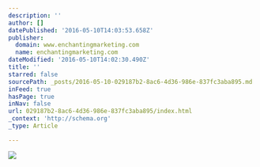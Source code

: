 ```yaml
---
description: ''
author: []
datePublished: '2016-05-10T14:03:53.658Z'
publisher:
  domain: www.enchantingmarketing.com
  name: enchantingmarketing.com
dateModified: '2016-05-10T14:02:30.490Z'
title: ''
starred: false
sourcePath: _posts/2016-05-10-029187b2-8ac6-4d36-986e-837fc3aba895.md
inFeed: true
hasPage: true
inNav: false
url: 029187b2-8ac6-4d36-986e-837fc3aba895/index.html
_context: 'http://schema.org'
_type: Article

---
```

![](http://www.enchantingmarketing.com/wp-content/uploads/2016/05/how-punctuation-influences-your-writing-voice.jpg)